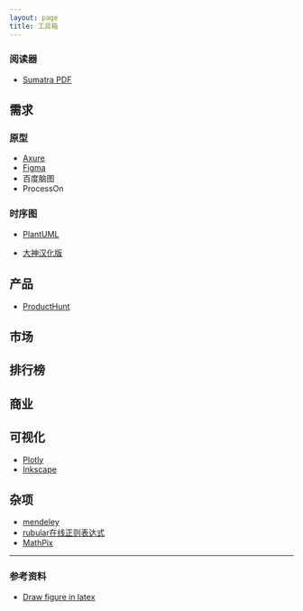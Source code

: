 ```yaml
---
layout: page
title: 工具箱
---
```


### 阅读器
 - [Sumatra PDF](https://en.wikipedia.org/wiki/Sumatra_PDF)

## 需求
### 原型
- [Axure](https://www.axure.com)
- [Figma](figma.com)
- 百度脑图
- ProcessOn
### 时序图
- [PlantUML](http://plantuml.com/zh/)

- [大神汉化版](http://haha98k.com/)

## 产品
- [ProductHunt](https://www.producthunt.com/)

## 市场

## 排行榜

## 商业

## 可视化
- [Plotly](https://plot.ly/)
- [Inkscape](https://castel.dev/post/lecture-notes-2/#)


## 杂项
- [mendeley](https://www.mendeley.com/)
- [rubular在线正则表达式](https://rubular.com/r/vVzB3H3FmN)
- [MathPix](https://mathpix.com/)
---
### 参考资料

- [Draw figure in latex](https://castel.dev/)
